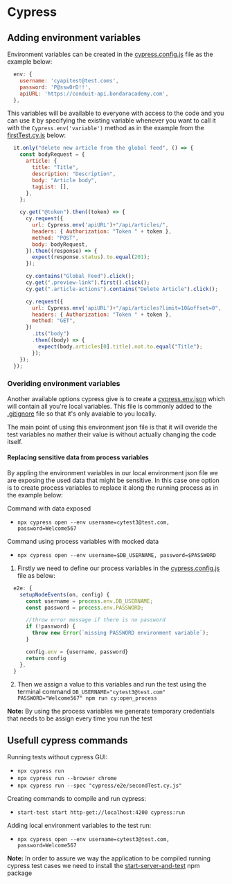 # Cypress
## Adding environment variables
Environment variables can be created in the [cypress.config.js](/cypress.config.js) file as the example below:

```js
  env: {
    username: 'cyapitest@test.coms',
    password: 'P@ssw0rD!!',
    apiURL: 'https://conduit-api.bondaracademy.com',
  },
```

This variables will be available to everyone with access to the code and you can use it by specifying the existing variable whenever you want to call it with the `Cypress.env('variable')` method as in the example from the [firstTest.cy.js](/cypress/e2e/firstTest.cy.js) below:

```js
  it.only("delete new article from the global feed", () => {
    const bodyRequest = {
      article: {
        title: "Title",
        description: "Description",
        body: "Article body",
        tagList: [],
      },
    };

    cy.get("@token").then((token) => {
      cy.request({
        url: Cypress.env('apiURL')+"/api/articles/",
        headers: { Authorization: "Token " + token },
        method: "POST",
        body: bodyRequest,
      }).then((response) => {
        expect(response.status).to.equal(201);
      });

      cy.contains("Global Feed").click();
      cy.get(".preview-link").first().click();
      cy.get(".article-actions").contains("Delete Article").click();

      cy.request({
        url: Cypress.env('apiURL')+"/api/articles?limit=10&offset=0",
        headers: { Authorization: "Token " + token },
        method: "GET",
      })
        .its("body")
        .then((body) => {
          expect(body.articles[0].title).not.to.equal("Title");
        });
    });
  });
```

### Overiding environment variables
Another available options cypress give is to create a [cypress.env.json](/cypress.env.json) which will contain all you're local variables. This file is commonly added to the [.gitignore](.gitignore) file so that it's only avaiable to you locally.

The main point of using this environment json file is that it will overide the test variables no mather their value is without actually changing the code itself.

#### Replacing sensitive data from process variables
By appling the environment variables in our local environment json file we are exposing the used data that might be sensitive. In this case one option is to create process variables to replace it along the running process as in the example below:

Command with data exposed
- `npx cypress open --env username=cytest3@test.com, password=Welcome567`

Command using process variables with mocked data
- `npx cypress open --env username=$DB_USERNAME, password=$PASSWORD`

1) Firstly we need to define our process variables in the [cypress.config.js](/cypress.config.js) file as below:

```js
  e2e: {
    setupNodeEvents(on, config) {
      const username = process.env.DB_USERNAME;
      const password = process.env.PASSWORD;

      //throw error message if there is no password
      if (!password) {
        throw new Error(`missing PASSWORD environment variable`);
      }

      config.env = {username, password}
      return config
    },
  }
```
2) Then we assign a value to this variables and run the test using the terminal command `DB_USERNAME="cytest3@test.com" PASSWORD="Welcome567" npm run cy:open_process`

**Note:** By using the process variables we generate temporary credentials that needs to be assign every time you run the test

## Usefull cypress commands
Running tests without cypress GUI:
- `npx cypress run`
- `npx cypress run --browser chrome`
- `npx cypress run --spec "cypress/e2e/secondTest.cy.js"`

Creating commands to compile and run cypress:
- `start-test start http-get://localhost:4200 cypress:run`

Adding local environment variables to the test run:
- `npx cypress open --env username=cytest3@test.com, password=Welcome567`

**Note:** In order to assure we way the application to be compiled running cypress test cases we need to install the [start-server-and-test](https://www.npmjs.com/package/start-server-and-test) npm package